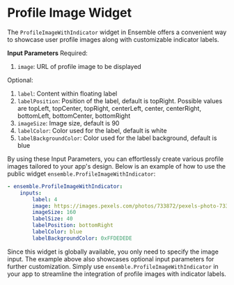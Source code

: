 # Profile Image Widget

The `ProfileImageWithIndicator` widget in Ensemble offers a convenient way to showcase user profile images along with customizable indicator labels.

**Input Parameters**
Required:
1. `image`: URL of profile image to be displayed

Optional:
1. `label`: Content within floating label
2. `labelPosition`: Position of the label, default is topRight. Possible values are topLeft, topCenter, topRight, centerLeft, center, centerRight, bottomLeft, bottomCenter, bottomRight
3. `imageSize`: Image size, default is 90
4. `labelColor`: Color used for the label, default is white
5. `labelBackgroundColor`: Color used for the label background, default is blue

By using these Input Parameters, you can effortlessly create various profile images tailored to your app's design. Below is an example of how to use the public widget `ensemble.ProfileImageWithIndicator`:
```yaml
- ensemble.ProfileImageWithIndicator:
    inputs: 
        label: 4
        image: https://images.pexels.com/photos/733872/pexels-photo-733872.jpeg?auto=compress&cs=tinysrgb&w=1260&h=750&dpr=2
        imageSize: 160
        labelSize: 40
        labelPosition: bottomRight
        labelColor: blue
        labelBackgroundColor: 0xFFDEDEDE
```
Since this widget is globally available, you only need to specify the image input. The example above also showcases optional input parameters for further customization. Simply use `ensemble.ProfileImageWithIndicator` in your app to streamline the integration of profile images with indicator labels.